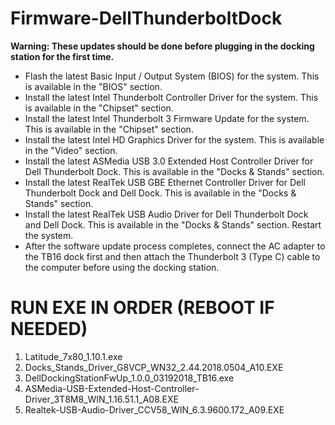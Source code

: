 # Firmware-DellThunderboltDock

**Warning: These updates should be done before plugging in the docking station for the first time.**
- Flash the latest Basic Input / Output System (BIOS) for the system. This is available in the "BIOS" section.
- Install the latest Intel Thunderbolt Controller Driver for the system. This is available in the "Chipset" section.
- Install the latest Intel Thunderbolt 3 Firmware Update for the system. This is available in the "Chipset" section.
- Install the latest Intel HD Graphics Driver for the system. This is available in the "Video" section.
- Install the latest ASMedia USB 3.0 Extended Host Controller Driver for Dell Thunderbolt Dock. This is available in the "Docks & Stands" section.
- Install the latest RealTek USB GBE Ethernet Controller Driver for Dell Thunderbolt Dock and Dell Dock. This is available in the "Docks & Stands" section.
- Install the latest RealTek USB Audio Driver for Dell Thunderbolt Dock and Dell Dock. This is available in the "Docks & Stands" section.
Restart the system.
- After the software update process completes, connect the AC adapter to the TB16 dock first and then attach the Thunderbolt 3 (Type C) cable to the computer before using the docking station.


# RUN EXE IN ORDER (REBOOT IF NEEDED)
 1. Latitude_7x80_1.10.1.exe
 2. Docks_Stands_Driver_G8VCP_WN32_2.44.2018.0504_A10.EXE
 3. DellDockingStationFwUp_1.0.0_03192018_TB16.exe
 4. ASMedia-USB-Extended-Host-Controller-Driver_3T8M8_WIN_1.16.51.1_A08.EXE
 5. Realtek-USB-Audio-Driver_CCV58_WIN_6.3.9600.172_A09.EXE
